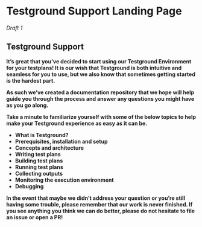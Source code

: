 # Testground Support Landing Page

_Draft 1_

## **Testground Support**

**It’s great that you’ve decided to start using our Testground Environment for your testplans!  It is our wish that Testground is both intuitive and seamless for you to use, but we also know that sometimes getting started is the hardest part.**


**As such we’ve created a documentation repository that we hope will  help guide you through the process and answer any questions you might have as you go along.**


**Take a minute to familiarize yourself with some of the below topics to help make your Testground experience as easy as it can be.**


* **What is Testground?**
* **Prerequisites, installation and setup**
* **Concepts and architecture**
* **Writing test plans**
* **Building test plans**
* **Running test plans**
* **Collecting outputs**
* **Monitoring the execution environment**
* **Debugging**

**In the event that maybe we didn’t address your question or you’re still having some trouble, please remember that our work is never finished. If you see anything you think we can do better, please do not hesitate to file an issue or open a PR!**
